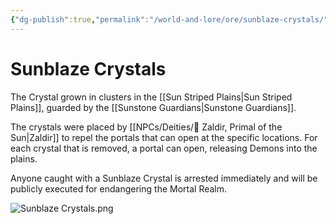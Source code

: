 ```yaml
---
{"dg-publish":true,"permalink":"/world-and-lore/ore/sunblaze-crystals/","tags":["Ore"]}
---
```



# Sunblaze Crystals
The Crystal grown in clusters in the [[Sun Striped Plains\|Sun Striped Plains]], guarded by the [[Sunstone Guardians\|Sunstone Guardians]]. 

The crystals were placed by [[NPCs/Deities/🔆 Zaldir, Primal of the Sun\|Zaldir]] to repel the portals that can open at the specific locations. For each crystal that is removed, a portal can open, releasing Demons into the plains.

Anyone caught with a Sunblaze Crystal is arrested immediately and will be publicly executed for endangering the Mortal Realm.

![Sunblaze Crystals.png](/img/user/zAssets/Sunblaze%20Crystals.png)